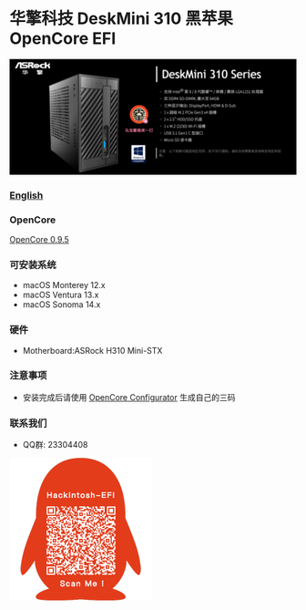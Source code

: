 # 华擎科技 DeskMini 310 黑苹果 OpenCore EFI

![image](ScreenShot/deskmini.png)

### [English](https://github.com/hackintosh-efi/ASRock-DeskMini-310)

### OpenCore

[OpenCore 0.9.5](https://github.com/acidanthera/OpenCorePkg)

### 可安装系统

- macOS Monterey 12.x 
- macOS Ventura  13.x 
- macOS Sonoma  14.x 


### 硬件

- Motherboard:ASRock H310 Mini-STX

### 注意事项

 - 安装完成后请使用 [OpenCore Configurator](https://mackie100projects.altervista.org/opencore-configurator/) 生成自己的三码

### 联系我们

- QQ群: 23304408

![image](ScreenShot/QRCode.png)